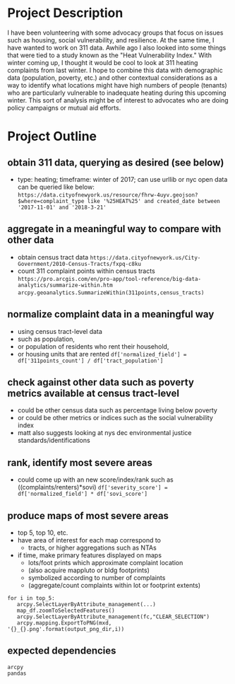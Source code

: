 # Project Description
I have been volunteering with some advocacy groups that focus on issues such as housing, social vulnerability, and resilience. At the same time, I have wanted to work on 311 data. Awhile ago I also looked into some things that were tied to a study known as the "Heat Vulnerability Index." With winter coming up, I thought it would be cool to look at 311 heating complaints from last winter.  I hope to combine this data with demographic data (population, poverty, etc.) and other contextual considerations as a way to identify what locations might have high numbers of people (tenants) who are particularly vulnerable to inadequate heating during this upcoming winter. This sort of analysis might be of interest to advocates who are doing policy campaigns or mutual aid efforts.

# Project Outline

## obtain 311 data, querying as desired (see below)
* type: heating; timeframe: winter of 2017; can use urllib or nyc open data can be queried like below:
`https://data.cityofnewyork.us/resource/fhrw-4uyv.geojson?$where=complaint_type like '%25HEAT%25' and created_date between '2017-11-01' and '2018-3-21'`

## aggregate in a meaningful way to compare with other data
* obtain census tract data
`https://data.cityofnewyork.us/City-Government/2010-Census-Tracts/fxpq-c8ku`
* count 311 complaint points within census tracts
`https://pro.arcgis.com/en/pro-app/tool-reference/big-data-analytics/summarize-within.htm`
`arcpy.geoanalytics.SummarizeWithin(311points,census_tracts)`

## normalize complaint data in a meaningful way 
* using census tract-level data
* such as population, 
* or population of residents who rent their household,
* or housing units that are rented
`df['normalized_field'] = df['311points_count'] / df['tract_population']`

## check against other data such as poverty metrics available at census tract-level
* could be other census data such as percentage living below poverty
* or could be other metrics or indices such as the social vulnerability index
* matt also suggests looking at nys dec environmental justice standards/identifications

## rank, identify most severe areas
* could come up with an new score/index/rank such as ((complaints/renters)*sovi)
`df['severity_score'] = df['normalized_field'] * df['sovi_score']`

## produce maps of most severe areas
* top 5, top 10, etc.
* have area of interest for each map correspond to
  * tracts, or higher aggregations such as NTAs
* if time, make primary features displayed on maps
  * lots/foot prints which approximate complaint location
  * (also acquire mappluto or bldg footprints)
  * symbolized according to number of complaints
  * (aggregate/count complaints within lot or footprint extents)
```
for i in top_5:
   arcpy.SelectLayerByAttribute_management(...)
   map_df.zoomToSelectedFeatures()
   arcpy.SelectLayerByAttribute_management(fc,"CLEAR_SELECTION")
   arcpy.mapping.ExportToPNG(mxd, '{}_{}.png'.format(output_png_dir,i))
```

## expected dependencies
```
arcpy
pandas
```




